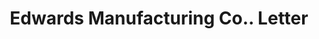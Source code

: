 ---
doi: 10.7916/D8KM0PZB
date_other: '1911'
date_other_textual: '1911'
form: correspondence
genre:
- Letters (correspondence)
name:
- Edwards Manufacturing Co.
object_in_context_url: https://biggert.cul.columbia.edu/items/view/ave_biggert_01251
subject_hierarchical_geographic:
- Cincinnati, Ohio, United States
subject_name:
- Edwards Manufacturing Co.
title: Edwards Manufacturing Co.. Letter
sort_title: Edwards Manufacturing Co.. Letter
call_number: ave_biggert_01251
coordinates:
- 39.1,-84.51666666666667
pid: ave_biggert_01251
identifiers: ave_biggert_01251
canvas_id: ldpd:396513
permalink: "/items/ave_biggert_01251/"
layout: iiif-image-page
---